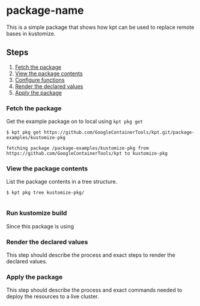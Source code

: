 # package-name

This is a simple package that shows how kpt can be used to replace
remote bases in kustomize.

## Steps

1. [Fetch the package](#fetch-the-package)
2. [View the package contents](#view-the-package-contents)
3. [Configure functions](#configure-functions)
4. [Render the declared values](#render-the-declared-values)
5. [Apply the package](#apply-the-package)

### Fetch the package

Get the example package on to local using `kpt pkg get`

```shell
$ kpt pkg get https://github.com/GoogleContainerTools/kpt.git/package-examples/kustomize-pkg

fetching package /package-examples/kustomize-pkg from https://github.com/GoogleContainerTools/kpt to kustomize-pkg
```

### View the package contents

List the package contents in a tree structure.

```shell
$ kpt pkg tree kustomize-pkg/


```

### Run kustomize build

Since this package is using 

### Render the declared values

This step should describe the process and exact steps to render the declared values.

### Apply the package

This step should describe the process and exact commands needed to deploy the resources to a live cluster.
